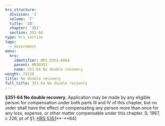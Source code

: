 ```yaml
---
hrs_structure:
  division: '1'
  volume: '7'
  title: '20'
  chapter: '351'
  section: 351-64
type: hrs_section
tags:
  - Government
menu:
  hrs:
    identifier: HRS_0351-0064
    parent: HRS0351
    name: 351-64 No double recovery
weight: 25110
title: No double recovery
full_title: 351-64 No double recovery
---
```

**§351-64 No double recovery.** Application may be made by any eligible person for compensation under both parts III and IV of this chapter, but no order shall have the effect of compensating any person more than once for any loss, expense, or other matter compensable under this chapter. [L 1967, c 226, pt of §1; [HRS §351](/title-20/chapter-351/section-351/)**-**64]